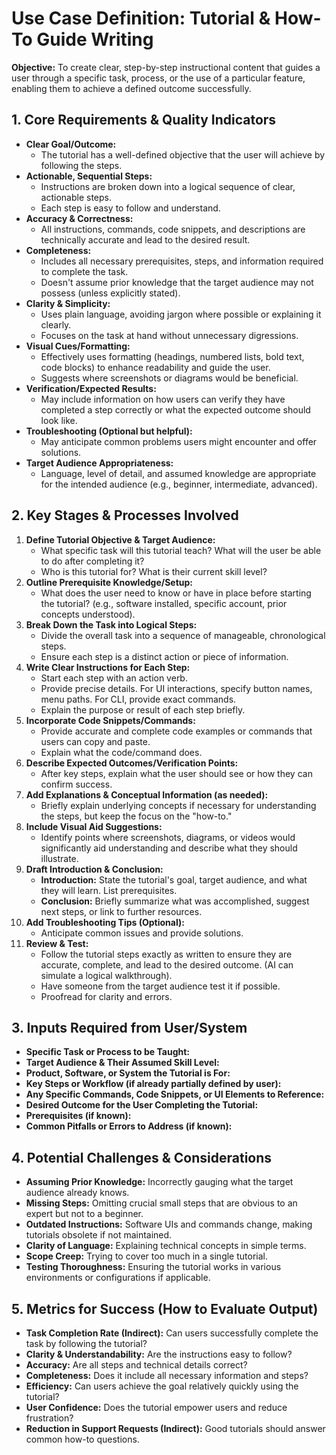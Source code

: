 # Use Case Definition: Tutorial & How-To Guide Writing

**Objective:** To create clear, step-by-step instructional content that guides a user through a specific task, process, or the use of a particular feature, enabling them to achieve a defined outcome successfully.

## 1. Core Requirements & Quality Indicators

*   **Clear Goal/Outcome:**
    *   The tutorial has a well-defined objective that the user will achieve by following the steps.
*   **Actionable, Sequential Steps:**
    *   Instructions are broken down into a logical sequence of clear, actionable steps.
    *   Each step is easy to follow and understand.
*   **Accuracy & Correctness:**
    *   All instructions, commands, code snippets, and descriptions are technically accurate and lead to the desired result.
*   **Completeness:**
    *   Includes all necessary prerequisites, steps, and information required to complete the task.
    *   Doesn't assume prior knowledge that the target audience may not possess (unless explicitly stated).
*   **Clarity & Simplicity:**
    *   Uses plain language, avoiding jargon where possible or explaining it clearly.
    *   Focuses on the task at hand without unnecessary digressions.
*   **Visual Cues/Formatting:**
    *   Effectively uses formatting (headings, numbered lists, bold text, code blocks) to enhance readability and guide the user.
    *   Suggests where screenshots or diagrams would be beneficial.
*   **Verification/Expected Results:**
    *   May include information on how users can verify they have completed a step correctly or what the expected outcome should look like.
*   **Troubleshooting (Optional but helpful):**
    *   May anticipate common problems users might encounter and offer solutions.
*   **Target Audience Appropriateness:**
    *   Language, level of detail, and assumed knowledge are appropriate for the intended audience (e.g., beginner, intermediate, advanced).

## 2. Key Stages & Processes Involved

1.  **Define Tutorial Objective & Target Audience:**
    *   What specific task will this tutorial teach? What will the user be able to do after completing it?
    *   Who is this tutorial for? What is their current skill level?
2.  **Outline Prerequisite Knowledge/Setup:**
    *   What does the user need to know or have in place before starting the tutorial? (e.g., software installed, specific account, prior concepts understood).
3.  **Break Down the Task into Logical Steps:**
    *   Divide the overall task into a sequence of manageable, chronological steps.
    *   Ensure each step is a distinct action or piece of information.
4.  **Write Clear Instructions for Each Step:**
    *   Start each step with an action verb.
    *   Provide precise details. For UI interactions, specify button names, menu paths. For CLI, provide exact commands.
    *   Explain the purpose or result of each step briefly.
5.  **Incorporate Code Snippets/Commands:**
    *   Provide accurate and complete code examples or commands that users can copy and paste.
    *   Explain what the code/command does.
6.  **Describe Expected Outcomes/Verification Points:**
    *   After key steps, explain what the user should see or how they can confirm success.
7.  **Add Explanations & Conceptual Information (as needed):**
    *   Briefly explain underlying concepts if necessary for understanding the steps, but keep the focus on the "how-to."
8.  **Include Visual Aid Suggestions:**
    *   Identify points where screenshots, diagrams, or videos would significantly aid understanding and describe what they should illustrate.
9.  **Draft Introduction & Conclusion:**
    *   **Introduction:** State the tutorial's goal, target audience, and what they will learn. List prerequisites.
    *   **Conclusion:** Briefly summarize what was accomplished, suggest next steps, or link to further resources.
10. **Add Troubleshooting Tips (Optional):**
    *   Anticipate common issues and provide solutions.
11. **Review & Test:**
    *   Follow the tutorial steps exactly as written to ensure they are accurate, complete, and lead to the desired outcome. (AI can simulate a logical walkthrough).
    *   Have someone from the target audience test it if possible.
    *   Proofread for clarity and errors.

## 3. Inputs Required from User/System

*   **Specific Task or Process to be Taught:**
*   **Target Audience & Their Assumed Skill Level:**
*   **Product, Software, or System the Tutorial is For:**
*   **Key Steps or Workflow (if already partially defined by user):**
*   **Any Specific Commands, Code Snippets, or UI Elements to Reference:**
*   **Desired Outcome for the User Completing the Tutorial:**
*   **Prerequisites (if known):**
*   **Common Pitfalls or Errors to Address (if known):**

## 4. Potential Challenges & Considerations

*   **Assuming Prior Knowledge:** Incorrectly gauging what the target audience already knows.
*   **Missing Steps:** Omitting crucial small steps that are obvious to an expert but not to a beginner.
*   **Outdated Instructions:** Software UIs and commands change, making tutorials obsolete if not maintained.
*   **Clarity of Language:** Explaining technical concepts in simple terms.
*   **Scope Creep:** Trying to cover too much in a single tutorial.
*   **Testing Thoroughness:** Ensuring the tutorial works in various environments or configurations if applicable.

## 5. Metrics for Success (How to Evaluate Output)

*   **Task Completion Rate (Indirect):** Can users successfully complete the task by following the tutorial?
*   **Clarity & Understandability:** Are the instructions easy to follow?
*   **Accuracy:** Are all steps and technical details correct?
*   **Completeness:** Does it include all necessary information and steps?
*   **Efficiency:** Can users achieve the goal relatively quickly using the tutorial?
*   **User Confidence:** Does the tutorial empower users and reduce frustration?
*   **Reduction in Support Requests (Indirect):** Good tutorials should answer common how-to questions.
